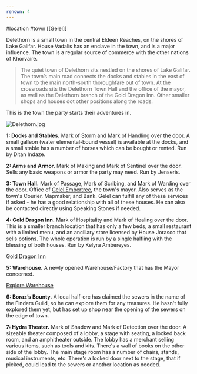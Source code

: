```yaml
---
renown: 4
---
```

#location #town [[Gelel]]

Delethorn is a small town in the central Eldeen Reaches, on the shores of Lake Galifar. House Vadalis has an enclave in the town, and is a major influence. The town is a regular source of commerce with the other nations of Khorvaire.

> The quiet town of Delethorn sits nestled on the shores of Lake Galifar. The town’s main road connects the docks and stables in the east of town to the main north-south thoroughfare out of town. At the crossroads sits the Delethorn Town Hall and the office of the mayor, as well as the Delethorn branch of the Gold Dragon Inn. Other smaller shops and houses dot other positions along the roads.

This is the town the party starts their adventures in.

![Delethorn.jpg](Delethorn%20d88cbd7174534de3a7e4214f5aa0ae65/Delethorn.jpg)

**1: Docks and Stables.** Mark of Storm and Mark of Handling over the door. A small galleon (water elemental-bound vessel) is available at the docks, and a small stable has a number of horses which can be bought or rented. Run by Ditan Indaze.

**2: Arms and Armor.** Mark of Making and Mark of Sentinel over the door. Sells any basic weapons or armor the party may need. Run by Jenseris.

**3: Town Hall.** Mark of Passage, Mark of Scribing, and Mark of Warding over the door. Office of [Gelel Embertree](https://www.notion.so/Gelel-Embertree-4376c40b3448435287d55ecb257643bb), the town's mayor. Also serves as the town's Courier, Mapmaker, and Bank. Gelel can fulfill any of these services if asked - he has a good relationship with all of these houses. He can also be contacted directly using Speaking Stones if needed.

**4: Gold Dragon Inn.** Mark of Hospitality and Mark of Healing over the door. This is a smaller branch location that has only a few beds, a small restaurant with a limited menu, and an ancillary store licensed by House Jorasco that sells potions. The whole operation is run by a single halfling with the blessing of both houses. Run by Kelyra Ambereyes.

[Gold Dragon Inn](Gold%20Dragon%20Inn%200dd89ec759034b71aa57cca9eb44324e.md)

**5: Warehouse.** A newly opened Warehouse/Factory that has the Mayor concerned.

[Explore Warehouse](https://www.notion.so/Explore-Warehouse-8b346ed887c3442d9c2271f55e484003)

**6: Boraz’s Bounty.** A local half-orc has claimed the sewers in the name of the Finders Guild, so he can explore them for any treasures. He hasn't fully explored them yet, but has set up shop near the opening of the sewers on the edge of town.

**7: Hydra Theater.** Mark of Shadow and Mark of Detection over the door. A sizeable theater composed of a lobby, a stage with seating, a locked back room, and an amphitheater outside. The lobby has a merchant selling various items, such as tools and kits. There's a wall of books on the other side of the lobby. The main stage room has a number of chairs, stands, musical instruments, etc. There's a locked door next to the stage, that if picked, could lead to the sewers or another location as needed.